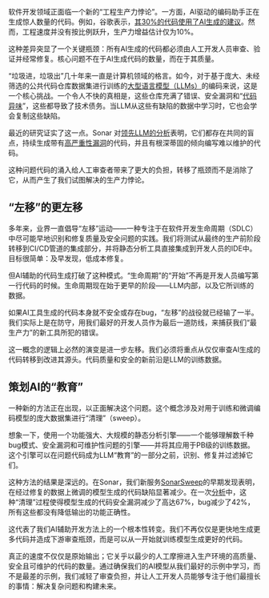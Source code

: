 软件开发领域正面临一个新的“工程生产力悖论”。一方面，AI驱动的编码助手正在生成惊人数量的代码。例如，谷歌表示，[其30%的代码使用了AI生成的建议](https://thenewstack.io/ai-has-won-googles-dora-study-shows-universal-dev-adoption/)。然而，工程速度并没有按比例跃升，生产力增益估计仅为10%。

这种差异突显了一个关键瓶颈：所有AI生成的代码都必须由人工开发人员审查、验证并经常修复。核心问题不在于AI生成代码的数量，而在于其质量。

“垃圾进，垃圾出”几十年来一直是计算机领域的格言。如今，对于基于庞大、未经筛选的公共代码仓库数据集进行训练的[大型语言模型（LLMs）](https://roadmap.sh/guides/introduction-to-llms)的编码来说，这是一个核心挑战。一个令人不快的真相是，这些仓库充满了错误、安全漏洞和“[代码异味](https://thenewstack.io/ai-code-generation-6-faqs-for-developers/)”，这些都导致了技术债务。当LLM从这些有缺陷的数据中学习时，它也会学会复制这些缺陷。

最近的研究证实了这一点。Sonar 对[领先LLM的分析](https://www.sonarsource.com/the-coding-personalities-of-leading-llms/)表明，它们都存在共同的盲点，持续生成带有[高严重性漏洞](https://thenewstack.io/gpt-5s-enhanced-reasoning-comes-with-a-steep-hidden-cost/)的代码，并且有根深蒂固的倾向编写难以维护的代码。

这种问题代码的涌入给人工审查者带来了更大的负担，转移了瓶颈而不是消除了它，从而产生了我们试图解决的生产力悖论。

## **“左移”的更左移**

多年来，业界一直倡导“左移”运动——一种专注于在软件开发生命周期（SDLC）中尽可能早地识别和修复质量及安全问题的实践。我们将测试从最终的生产前阶段转移到CI/CD管道的集成部分，并将静态分析工具直接集成到开发人员的IDE中。目标很简单：及早发现，低成本修复。

但AI辅助的代码生成打破了这种模式。“生命周期”的“开始”不再是开发人员编写第一行代码的时候。生命周期现在始于更早的阶段——LLM内部，以及它所训练的数据。

如果AI工具生成的代码本身就不安全或存在bug，“左移”的战役就已经输了一半。我们实际上是在防守，用我们最好的开发人员作为最后一道防线，来捕获我们“最生产力”的新工具所犯的错误。

这一概念的逻辑上必然的演变是进一步左移。我们必须将重点从仅仅审查AI生成的代码转移到改进其源头。代码质量和安全的新前沿是LLM的训练数据。

## **策划AI的“教育”**

一种新的方法正在出现，以正面解决这个问题。这个概念涉及对用于训练和微调编码模型的庞大数据集进行“清理”（sweep）。

想象一下，使用一个功能强大、大规模的静态分析引擎——一个能够理解数千种bug模式、安全漏洞和可维护性问题的引擎——并将其应用于PB级的训练数据。这个引擎可以在问题代码成为LLM“教育”的一部分之前，识别、修复并过滤掉它们。

这种方法的结果是深远的。在Sonar，我们新服务[SonarSweep](https://www.sonarsource.com/products/sonarsweep/)的早期发现表明，在经过修复的数据上微调的模型生成的代码缺陷显著减少。在一次[分析](https://www.sonarsource.com/blog/announcing-sonarsweep-improving-training-data-quality-for-coding-llms/)中，这种“清理”过程使得模型生成的代码安全漏洞减少了高达67%，bug减少了42%，所有这些都没有降低输出的功能正确性。

这代表了我们AI辅助开发方法上的一个根本性转变。我们不再仅仅是更快地生成更多代码并造成下游审查瓶颈，而是可以从一开始就训练模型生成更好的代码。

真正的速度不仅仅是原始输出；它关乎以最少的人工摩擦进入生产环境的高质量、安全且可维护的代码的数量。通过确保我们的AI模型从我们最好的示例中学习，而不是最差的示例，我们减轻了审查负担，并让人工开发人员能够专注于他们最擅长的事情：解决复杂问题和构建未来。